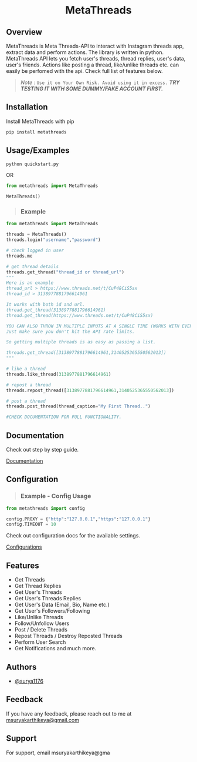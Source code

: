<h1 align="center">MetaThreads</h1>


## Overview

MetaThreads is Meta Threads-API to interact with Instagram threads app, extract data and perform actions. The library is written in python. MetaThreads API lets you fetch user's threads, thread replies, user's data, user's friends. Actions like posting a thread, like/unlike threads etc. can easily be perfomed with the api. Check full list of features below.

> _Note_ : `Use it on Your Own Risk. Avoid using it in excess.` **_TRY TESTING IT WITH SOME DUMMY/FAKE ACCOUNT FIRST._**

## Installation

Install MetaThreads with pip

```python
pip install metathreads
```

## Usage/Examples

```python
python quickstart.py
```

OR

```python
from metathreads import MetaThreads

MetaThreads()
```

> ### Example

```python
from metathreads import MetaThreads

threads = MetaThreads()
threads.login("username","password")

# check logged in user
threads.me

# get thread details
threads.get_thread("thread_id or thread_url")
"""
Here is an example
thread_url > https://www.threads.net/t/CuP48CiS5sx
thread_id > 3138977881796614961

It works with both id and url.
thread.get_thread(3138977881796614961)
thread.get_thread(https://www.threads.net/t/CuP48CiS5sx)

YOU CAN ALSO THROW IN MULTIPLE INPUTS AT A SINGLE TIME (WORKS WITH EVERY METHOD i.e. liking, posting, deleting , extracting data - all functions), IT SUPPORTS ASYNC/AWAIT (CONCURRENT REQUESTS.)
Just make sure you don't hit the API rate limits.

So getting multiple threads is as easy as passing a list.

threads.get_thread([3138977881796614961,3140525365550562013])
"""

# like a thread
threads.like_thread(3138977881796614961)

# repost a thread
threads.repost_thread([3138977881796614961,3140525365550562013])

# post a thread
threads.post_thread(thread_caption="My First Thread..")

#CHECK DOCUMENTATION FOR FULL FUNCTIONALITY.
```

## Documentation

Check out step by step guide.

[Documentation](docs/docs.md)

## Configuration

> ### Example - Config Usage

```python
from metathreads import config

config.PROXY = {"http":"127.0.0.1","https":"127.0.0.1"}
config.TIMEOUT = 10

```

Check out configuration docs for the available settings.

[Configurations](docs/config.md)

## Features

- Get Threads
- Get Thread Replies
- Get User's Threads
- Get User's Threads Replies
- Get User's Data (Email, Bio, Name etc.)
- Get User's Followers/Following
- Like/Unlike Threads
- Follow/Unfollow Users
- Post / Delete Threads
- Repost Threads / Destroy Reposted Threads
- Perform User Search
- Get Notifications and much more.

## Authors

- [@surya1176](https://www.github.com/surya1176)

## Feedback

If you have any feedback, please reach out to me at msuryakarthikeya@gmail.com 

## Support

For support, email msuryakarthikeya@gma

